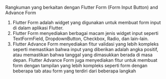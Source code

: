 Rangkuman yang berkaitan dengan Flutter Form (Form Input Button) and Advance Form
1. Flutter Form adalah widget yang digunakan untuk membuat form input di dalam aplikasi Flutter.
2. Flutter Form menyediakan berbagai macam jenis widget input seperti TextFormField, DropdownButton, Checkbox, Radio, dan lain-lain.
3. Flutter Advance Form menyediakan fitur validasi yang lebih kompleks seperti memastikan bahwa input yang diberikan adalah angka positif, atau memastikan bahwa tanggal yang dimasukkan berada di masa depan.
Flutter Advance Form juga menyediakan fitur untuk membuat form dengan tampilan yang lebih kompleks seperti form dengan beberapa tab atau form yang terdiri dari beberapa langkah

